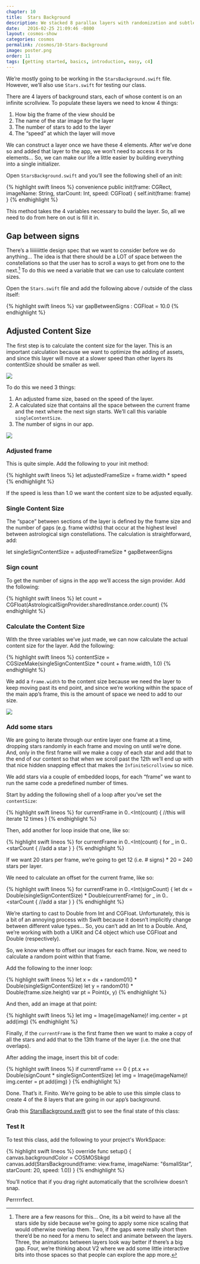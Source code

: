 ```yaml
---
chapter: 10
title:  Stars Background
description: We stacked 8 parallax layers with randomization and subtle animation.
date:   2016-02-25 21:09:46 -0800
layout: cosmos-show
categories: cosmos
permalink: /cosmos/10-Stars-Background
image: poster.png
order: 11
tags: [getting started, basics, introduction, easy, c4]
---
```


We’re mostly going to be working in the `StarsBackground.swift` file. However, we’ll also use `Stars.swift` for testing our class.

There are 4 layers of background stars, each of whose content is on an infinite scrollview. To populate these layers we need to know 4 things:

1. How big the frame of the view should be
2. The name of the star image for the layer
3. The number of stars to add to the layer
4. The “speed” at which the layer will move

We can construct a layer once we have these 4 elements. After we’ve done so and added that layer to the app, we won’t need to access it or its elements… So, we can make our life a little easier by building everything into a single initializer.

Open `StarsBackground.swift` and you’ll see the following shell of an init:

{% highlight swift lineos %}
convenience public init(frame: CGRect, imageName: String, starCount: Int, speed: CGFloat) {
    self.init(frame: frame)
}
{% endhighlight %}

This method takes the 4 variables necessary to build the layer. So, all we need to do from here on out is fill it in.

## Gap between signs

There’s a liiiiiiittle design spec that we want to consider before we do anything… The idea is that there should be a LOT of space between the constellations so that the user has to scroll a ways to get from one to the next.[^1] To do this we need a variable that we can use to calculate content sizes.

[^1]: There are a few reasons for this… One, its a bit weird to have all the stars side by side because we’re going to apply some nice scaling that would otherwise overlap them. Two, if the gaps were really short then there’d be no need for a menu to select and animate between the layers. Three, the animations between layers look way better if there’s a big gap. Four, we’re thinking about V2 where we add some little interactive bits into those spaces so that people can explore the app more. 

Open the `Stars.swift` file and add the following above / outside of the class itself:

{% highlight swift lineos %}
var gapBetweenSigns : CGFloat = 10.0
{% endhighlight %}

## Adjusted Content Size

The first step is to calculate the content size for the layer. This is an important calculation because we want to optimize the adding of assets, and since this layer will move at a slower speed than other layers its contentSize should be smaller as well.

![](01.png)

To do this we need 3 things:

1. An adjusted frame size, based on the speed of the layer.
2. A calculated size that contains all the space between the current frame and the next where the next sign starts. We’ll call this variable `singleContentSize`.
3. The number of signs in our app.

![](02.png)

### Adjusted frame

This is quite simple. Add the following to your init method:

{% highlight swift lineos %}
let adjustedFrameSize = frame.width * speed
{% endhighlight %}

If the speed is less than 1.0 we want the content size to be adjusted equally.

### Single Content Size

The “space” between sections of the layer is defined by the frame size and the number of gaps (e.g. frame widths) that occur at the highest level between astrological sign constellations. The calculation is straightforward, add:

let singleSignContentSize = adjustedFrameSize * gapBetweenSigns

### Sign count

To get the number of signs in the app we’ll access the sign provider. Add the following:

{% highlight swift lineos %}
let count = CGFloat(AstrologicalSignProvider.sharedInstance.order.count)
{% endhighlight %}

### Calculate the Content Size

With the three variables we’ve just made, we can now calculate the actual content size for the layer. Add the following:

{% highlight swift lineos %}
contentSize = CGSizeMake(singleSignContentSize * count + frame.width, 1.0)
{% endhighlight %}

We add a `frame.width` to the content size because we need the layer to keep moving past its end point, and since we’re working within the space of the main app’s frame, this is the amount of space we need to add to our size.

![](03.png)

### Add some stars

We are going to iterate through our entire layer one frame at a time, dropping stars randomly in each frame and moving on until we’re done. And, only in the first frame will we make a copy of each star and add that to the end of our content so that when we scroll past the 12th we’ll end up with that nice hidden snapping effect that makes the `InfiniteScrollview` so nice.

We add stars via a couple of embedded loops, for each “frame” we want to run the same code a predefined number of times.

Start by adding the following shell of a loop after you’ve set the `contentSize`:

{% highlight swift lineos %}
for currentFrame in 0..<Int(count) {
   //this will iterate 12 times
}
{% endhighlight %}

Then, add another for loop inside that one, like so:

{% highlight swift lineos %}
for currentFrame in 0..<Int(count) {
   for _ in 0..<starCount {
       //add a star
   }
}
{% endhighlight %}

If we want 20 stars per frame, we’re going to get 12 (i.e. # signs) * 20 = 240 stars per layer.

We need to calculate an offset for the current frame, like so:

{% highlight swift lineos %}
for currentFrame in 0..<Int(signCount) {
   let dx = Double(singleSignContentSize) * Double(currentFrame)
   for _ in 0..<starCount {
       //add a star
   }
}
{% endhighlight %}

We’re starting to cast to Double from Int and CGFloat. Unfortunately, this is a bit of an annoying process with Swift because it doesn’t implicitly change between different value types… So, you can’t add an Int to a Double. And, we’re working with both a UIKit and C4 object which use CGFloat and Double (respectively).

So, we know where to offset our images for each frame. Now, we need to calculate a random point within that frame.

Add the following to the inner loop:

{% highlight swift lineos %}
let x = dx + random01() * Double(singleSignContentSize)
let y = random01() * Double(frame.size.height)
var pt = Point(x, y)
{% endhighlight %}

And then, add an image at that point:

{% highlight swift lineos %}
let img = Image(imageName)!
img.center = pt
add(img)
{% endhighlight %}

Finally, if the `currentFrame` is the first frame then we want to make a copy of all the stars and add that to the 13th frame of the layer (i.e. the one that overlaps).

After adding the image, insert this bit of code:

{% highlight swift lineos %}
if currentFrame == 0 {
   pt.x += Double(signCount * singleSignContentSize)
   let img = Image(imageName)!
   img.center = pt
   add(img)
}
{% endhighlight %}

Done. That’s it. Finito. We’re going to be able to use this simple class to create 4 of the 8 layers that are going in our app’s background.

Grab this [StarsBackground.swift](https://gist.github.com/C4Framework/8e6c301aa84756952457) gist to see the final state of this class:

### Test It

To test this class, add the following to your project's WorkSpace:

{% highlight swift lineos %}
override func setup() {
    canvas.backgroundColor = COSMOSbkgd
    canvas.add(StarsBackground(frame: view.frame, imageName: "6smallStar", starCount: 20, speed: 1.0))
}
{% endhighlight %}

You’ll notice that if you drag right automatically that the scrollview doesn’t snap.

Perrrrrfect.
